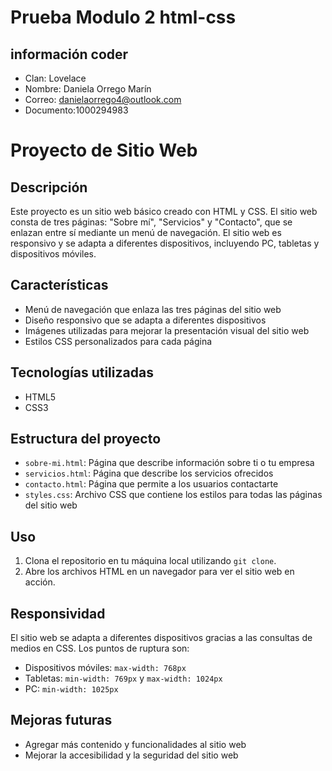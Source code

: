 # Prueba Modulo 2 html-css
## información coder
- Clan: Lovelace
- Nombre: Daniela Orrego Marín 
- Correo: danielaorrego4@outlook.com
- Documento:1000294983


# Proyecto de Sitio Web

## Descripción
Este proyecto es un sitio web básico creado con HTML y CSS. El sitio web consta de tres páginas: "Sobre mí", "Servicios" y "Contacto", que se enlazan entre sí mediante un menú de navegación. El sitio web es responsivo y se adapta a diferentes dispositivos, incluyendo PC, tabletas y dispositivos móviles.

## Características
- Menú de navegación que enlaza las tres páginas del sitio web
- Diseño responsivo que se adapta a diferentes dispositivos
- Imágenes utilizadas para mejorar la presentación visual del sitio web
- Estilos CSS personalizados para cada página

## Tecnologías utilizadas
- HTML5
- CSS3

 ## Estructura del proyecto
- `sobre-mi.html`: Página que describe información sobre ti o tu empresa
- `servicios.html`: Página que describe los servicios ofrecidos
- `contacto.html`: Página que permite a los usuarios contactarte
- `styles.css`: Archivo CSS que contiene los estilos para todas las páginas del sitio web

## Uso
1. Clona el repositorio en tu máquina local utilizando `git clone`.
2. Abre los archivos HTML en un navegador para ver el sitio web en acción.

## Responsividad
El sitio web se adapta a diferentes dispositivos gracias a las consultas de medios en CSS. Los puntos de ruptura son:

- Dispositivos móviles: `max-width: 768px`
- Tabletas: `min-width: 769px` y `max-width: 1024px`
- PC: `min-width: 1025px`

## Mejoras futuras
- Agregar más contenido y funcionalidades al sitio web
- Mejorar la accesibilidad y la seguridad del sitio web



